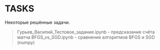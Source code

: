 # TASKS

Некоторые решённые задачи.

> Гурьев_Василий_Тестовое_задание.ipynb - предсказание счёта матча
> BFGS_vs_SGD.ipynb - сравнение алгоритмов BFGS и SGD (numpy)
